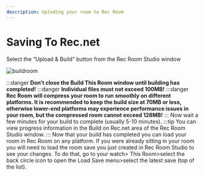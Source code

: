 ```yaml
---
description: Uploding your room to Rec Room
---
```


# Saving To Rec.net

Select the “Upload & Build” button from the Rec Room Studio window

![buildroom](/img/buildroom.png)


:::danger
**Don’t close the Build This Room window until building has completed!**
:::danger
**Individual files must not exceed 100MB!**
:::danger
**Rec Room will compress your room to run smoothly on different platforms. It is recommended to keep the build size at 70MB or less, otherwise lower-end platforms may experience performance issues in your room, but the compressed room cannot exceed 128MB!**
:::
Now wait a few minutes for your build to complete (usually 5-10 minutes). 
:::tip 
You can view progress information in the Build on Rec.net area of the Rec Room Studio window.
:::
Now that your build has completed you can load your room in Rec Room on any platform.  If you were already sitting in your room you will need to load the room save you just created in Rec Room Studio to see your changes. To do that, go to your watch> This Room>select the back circle icon to open the Load Save menu>select the latest save (top of the list).
